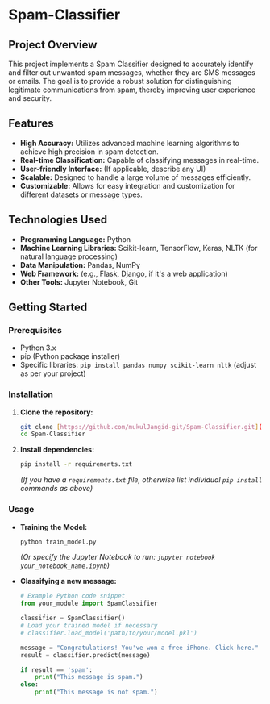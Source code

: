 # Spam-Classifier

## Project Overview

This project implements a Spam Classifier designed to accurately identify and filter out unwanted spam messages, whether they are SMS messages or emails. The goal is to provide a robust solution for distinguishing legitimate communications from spam, thereby improving user experience and security.

## Features


* **High Accuracy:** Utilizes advanced machine learning algorithms to achieve high precision in spam detection.
* **Real-time Classification:** Capable of classifying messages in real-time.
* **User-friendly Interface:** (If applicable, describe any UI)
* **Scalable:** Designed to handle a large volume of messages efficiently.
* **Customizable:** Allows for easy integration and customization for different datasets or message types.

## Technologies Used


* **Programming Language:** Python
* **Machine Learning Libraries:** Scikit-learn, TensorFlow, Keras, NLTK (for natural language processing)
* **Data Manipulation:** Pandas, NumPy
* **Web Framework:** (e.g., Flask, Django, if it's a web application)
* **Other Tools:** Jupyter Notebook, Git

## Getting Started

### Prerequisites


* Python 3.x
* pip (Python package installer)
* Specific libraries: `pip install pandas numpy scikit-learn nltk` (adjust as per your project)

### Installation

1.  **Clone the repository:**
    ```bash
    git clone [https://github.com/mukulJangid-git/Spam-Classifier.git](https://github.com/mukulJangid-git/Spam-Classifier.git)
    cd Spam-Classifier
    ```
2.  **Install dependencies:**
    ```bash
    pip install -r requirements.txt
    ```
    *(If you have a `requirements.txt` file, otherwise list individual `pip install` commands as above)*

### Usage



* **Training the Model:**
    ```bash
    python train_model.py
    ```
    *(Or specify the Jupyter Notebook to run: `jupyter notebook your_notebook_name.ipynb`)*

* **Classifying a new message:**
    ```python
    # Example Python code snippet
    from your_module import SpamClassifier

    classifier = SpamClassifier()
    # Load your trained model if necessary
    # classifier.load_model('path/to/your/model.pkl')

    message = "Congratulations! You've won a free iPhone. Click here."
    result = classifier.predict(message)

    if result == 'spam':
        print("This message is spam.")
    else:
        print("This message is not spam.")
    ```


